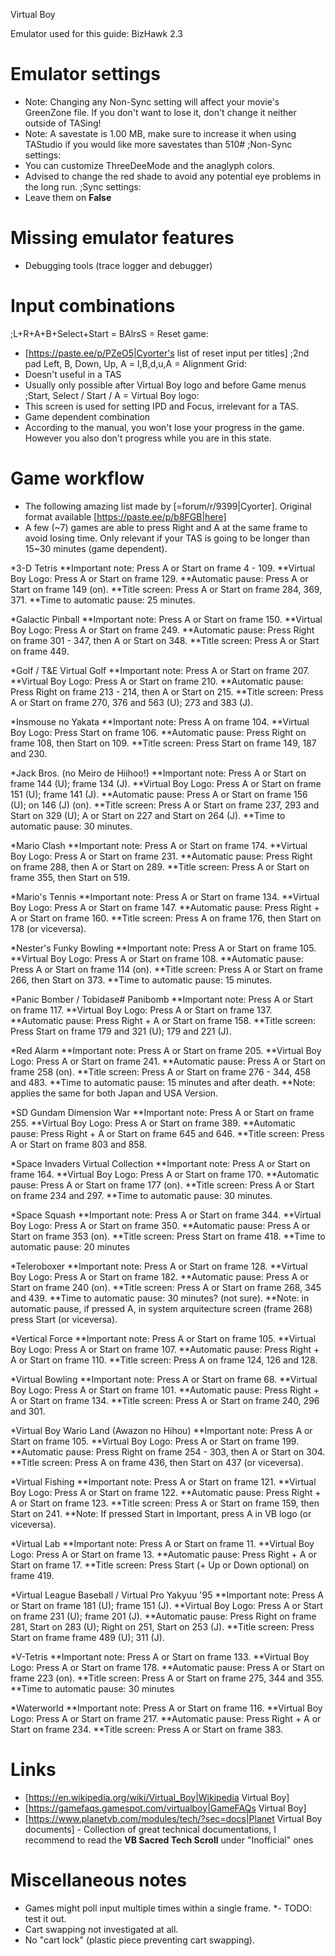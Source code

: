 Virtual Boy

Emulator used for this guide: BizHawk 2.3

# Emulator settings
- Note: Changing any Non-Sync setting will affect your movie's GreenZone file. If you don't want to lose it, don't change it neither outside of TASing!
- Note: A savestate is 1.00 MB, make sure to increase it when using TAStudio if you would like more savestates than 510# 
;Non-Sync settings:
- You can customize ThreeDeeMode and the anaglyph colors.
- Advised to change the red shade to avoid any potential eye problems in the long run.
;Sync settings:
- Leave them on __False__

# Missing emulator features
- Debugging tools (trace logger and debugger)

# Input combinations
;L+R+A+B+Select+Start = BAlrsS = Reset game:
- [https://paste.ee/p/PZeO5|Cyorter's list of reset input per titles]
;2nd pad Left, B, Down, Up, A = l,B,d,u,A = Alignment Grid:
- Doesn't useful in a TAS
- Usually only possible after Virtual Boy logo and before Game menus
;Start, Select / Start / A = Virtual Boy logo:
- This screen is used for setting IPD and Focus, irrelevant for a TAS.
- Game dependent combination
- According to the manual, you won't lose your progress in the game. However you also don't progress while you are in this state.

# Game workflow
- The following amazing list made by [=forum/r/9399|Cyorter]. Original format available [https://paste.ee/p/b8FGB|here]
- A few (~7) games are able to press Right and A at the same frame to avoid losing time. Only relevant if your TAS is going to be longer than 15~30 minutes (game dependent).

*3-D Tetris
**Important note: Press A or Start on frame 4 - 109.
**Virtual Boy Logo: Press A or Start on frame 129.
**Automatic pause: Press A or Start on frame 149 (on).
**Title screen: Press A or Start on frame 284, 369, 371.
**Time to automatic pause: 25 minutes.

*Galactic Pinball
**Important note: Press A or Start on frame 150.
**Virtual Boy Logo: Press A or Start on frame 249.
**Automatic pause: Press Right on frame 301 - 347, then A or Start on 348.
**Title screen: Press A or Start on frame 449.

*Golf / T&E Virtual Golf
**Important note: Press A or Start on frame 207.
**Virtual Boy Logo: Press A or Start on frame 210.
**Automatic pause: Press Right on frame 213 - 214, then A or Start on 215.
**Title screen: Press A or Start on frame 270, 376 and 563 (U); 273 and 383 (J).

*Insmouse no Yakata
**Important note: Press A on frame 104.
**Virtual Boy Logo: Press Start on frame 106.
**Automatic pause: Press Right on frame 108, then Start on 109.
**Title screen: Press Start on frame 149, 187 and 230.

*Jack Bros. (no Meiro de Hiihoo!)
**Important note: Press A or Start on frame 144 (U); frame 134 (J).
**Virtual Boy Logo: Press A or Start on frame 151 (U); frame 141 (J).
**Automatic pause: Press A or Start on frame 156 (U); on 146 (J) (on).
**Title screen: Press A or Start on frame 237, 293 and Start on 329 (U); A or Start on 227 and Start on 264 (J).
**Time to automatic pause: 30 minutes.

*Mario Clash
**Important note: Press A or Start on frame 174.
**Virtual Boy Logo: Press A or Start on frame 231.
**Automatic pause: Press Right on frame 288, then A or Start on 289.
**Title screen: Press A or Start on frame 355, then Start on 519.

*Mario's Tennis
**Important note: Press A or Start on frame 134.
**Virtual Boy Logo: Press A or Start on frame 147.
**Automatic pause: Press Right + A or Start on frame 160.
**Title screen: Press A on frame 176, then Start on 178 (or viceversa).

*Nester's Funky Bowling
**Important note: Press A or Start on frame 105.
**Virtual Boy Logo: Press A or Start on frame 108.
**Automatic pause: Press A or Start on frame 114 (on).
**Title screen: Press A or Start on frame 266, then Start on 373.
**Time to automatic pause: 15 minutes.

*Panic Bomber / Tobidase# Panibomb
**Important note: Press A or Start on frame 117.
**Virtual Boy Logo: Press A or Start on frame 137.
**Automatic pause: Press Right + A or Start on frame 158.
**Title screen: Press Start on frame 179 and 321 (U); 179 and 221 (J).

*Red Alarm
**Important note: Press A or Start on frame 205.
**Virtual Boy Logo: Press A or Start on frame 241.
**Automatic pause: Press A or Start on frame 258 (on).
**Title screen: Press A or Start on frame 276 - 344, 458 and 483.
**Time to automatic pause: 15 minutes and after death.
**Note: applies the same for both Japan and USA Version.

*SD Gundam Dimension War
**Important note: Press A or Start on frame 255.
**Virtual Boy Logo: Press A or Start on frame 389.
**Automatic pause: Press Right + A or Start on frame 645 and 646.
**Title screen: Press A or Start on frame 803 and 858.

*Space Invaders Virtual Collection
**Important note: Press A or Start on frame 164.
**Virtual Boy Logo: Press A or Start on frame 170.
**Automatic pause: Press A or Start on frame 177 (on).
**Title screen: Press A or Start on frame 234 and 297.
**Time to automatic pause: 30 minutes.

*Space Squash
**Important note: Press A or Start on frame 344.
**Virtual Boy Logo: Press A or Start on frame 350.
**Automatic pause: Press A or Start on frame 353 (on).
**Title screen: Press Start on frame 418.
**Time to automatic pause: 20 minutes

*Teleroboxer
**Important note: Press A or Start on frame 128.
**Virtual Boy Logo: Press A or Start on frame 182.
**Automatic pause: Press A or Start on frame 240 (on).
**Title screen: Press A or Start on frame 268, 345 and 439.
**Time to automatic pause: 30 minutes? (not sure).
**Note: in automatic pause, if pressed A, in system arquitecture screen (frame 268) press Start (or viceversa).

*Vertical Force
**Important note: Press A or Start on frame 105.
**Virtual Boy Logo: Press A or Start on frame 107.
**Automatic pause: Press Right + A or Start on frame 110.
**Title screen: Press A on frame 124, 126 and 128.

*Virtual Bowling
**Important note: Press A or Start on frame 68.
**Virtual Boy Logo: Press A or Start on frame 101.
**Automatic pause: Press Right + A or Start on frame 134.
**Title screen: Press A or Start on frame 240, 296 and 301.

*Virtual Boy Wario Land (Awazon no Hihou)
**Important note: Press A or Start on frame 105.
**Virtual Boy Logo: Press A or Start on frame 199.
**Automatic pause: Press Right on frame 254 - 303, then A or Start on 304.
**Title screen: Press A on frame 436, then Start on 437 (or viceversa).

*Virtual Fishing
**Important note: Press A or Start on frame 121.
**Virtual Boy Logo: Press A or Start on frame 122.
**Automatic pause: Press Right + A or Start on frame 123.
**Title screen: Press A or Start on frame 159, then Start on 241.
**Note: If pressed Start in Important, press A in VB logo (or viceversa).

*Virtual Lab
**Important note: Press A or Start on frame 11.
**Virtual Boy Logo: Press A or Start on frame 13.
**Automatic pause: Press Right + A or Start on frame 17.
**Title screen: Press Start (+ Up or Down optional) on frame 419.

*Virtual League Baseball / Virtual Pro Yakyuu '95
**Important note: Press A or Start on frame 181 (U); frame 151 (J).
**Virtual Boy Logo: Press A or Start on frame 231 (U); frame 201 (J).
**Automatic pause: Press Right on frame 281, Start on 283 (U); Right on 251, Start on 253 (J).
**Title screen: Press Start on frame frame 489 (U); 311 (J).

*V-Tetris
**Important note: Press A or Start on frame 133.
**Virtual Boy Logo: Press A or Start on frame 178.
**Automatic pause: Press A or Start on frame 223 (on).
**Title screen: Press A or Start on frame 275, 344 and 355.
**Time to automatic pause: 30 minutes

*Waterworld
**Important note: Press A or Start on frame 116.
**Virtual Boy Logo: Press A or Start on frame 217.
**Automatic pause: Press Right + A or Start on frame 234.
**Title screen: Press A or Start on frame 383.

# Links
- [https://en.wikipedia.org/wiki/Virtual_Boy|Wikipedia Virtual Boy]
- [https://gamefaqs.gamespot.com/virtualboy|GameFAQs Virtual Boy]
- [https://www.planetvb.com/modules/tech/?sec=docs|Planet Virtual Boy documents] - Collection of great technical documentations, I recommend to read the __VB Sacred Tech Scroll__ under "Inofficial" ones

# Miscellaneous notes
- Games might poll input multiple times within a single frame.
*- TODO: test it out. 
- Cart swapping not investigated at all. 
- No "cart lock" (plastic piece preventing cart swapping).
